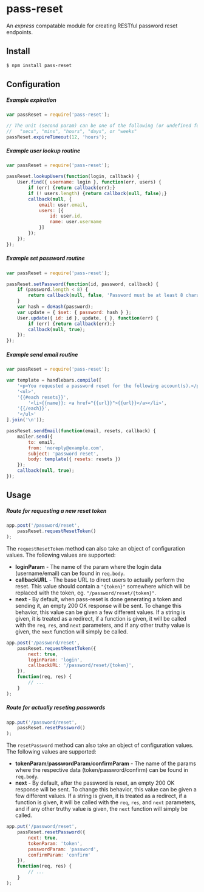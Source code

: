 # pass-reset

An _express_ compatable module for creating RESTful password reset endpoints.

## Install

```bash
$ npm install pass-reset
```

## Configuration

##### Example expiration

```javascript
var passReset = require('pass-reset');

// The unit (second param) can be one of the following (or undefined for milliseconds):
//   "secs", "mins", "hours", "days", or "weeks"
passReset.expireTimeout(12, 'hours');
```

##### Example user lookup routine

```javascript
var passReset = require('pass-reset');

passReset.lookupUsers(function(login, callback) {
	User.find({ username: login }, function(err, users) {
		if (err) {return callback(err);}
		if (! users.length) {return callback(null, false);}
		callback(null, {
			email: user.email,
			users: [{
				id: user.id,
				name: user.username
			}]
		});
	});
});
```

##### Example set password routine

```javascript
var passReset = require('pass-reset');

passReset.setPassword(function(id, password, callback) {
	if (password.length < 8) {
		return callback(null, false, 'Password must be at least 8 characters');
	}
	var hash = doHash(password);
	var update = { $set: { password: hash } };
	User.update({ id: id }, update, { }, function(err) {
		if (err) {return callback(err);}
		callback(null, true);
	});
});
```

##### Example send email routine

```javascript
var passReset = require('pass-reset');

var template = handlebars.compile([
	'<p>You requested a password reset for the following account(s).</p>',
	'<ul>',
	'{{#each resets}}',
		'<li>{{name}}: <a href="{{url}}">{{url}}</a></li>',
	'{{/each}}',
	'</ul>'
].join('\n'));

passReset.sendEmail(function(email, resets, callback) {
	mailer.send({
		to: email,
		from: 'noreply@example.com',
		subject: 'password reset',
		body: template({ resets: resets })
	});
	callback(null, true);
});
```

## Usage

##### Route for requesting a new reset token

```javascript
app.post('/password/reset',
	passReset.requestResetToken()
);
```

The `requestResetToken` method can also take an object of configuration values. The following values are supported:

* __loginParam__ - The name of the param where the login data (username/email) can be found in `req.body`.
* __callbackURL__ - The base URL to direct users to actually perform the reset. This value should contain a `"{token}"` somewhere which will be replaced with the token, eg. `"/password/reset/{token}"`.
* __next__ - By default, when pass-reset is done generating a token and sending it, an empty 200 OK response will be sent. To change this behavior, this value can be given a few different values. If a string is given, it is treated as a redirect, if a function is given, it will be called with the `req`, `res`, and `next` parameters, and if any other truthy value is given, the `next` function will simply be called.

```javascript
app.post('/password/reset',
	passReset.requestResetToken({
		next: true,
		loginParam: 'login',
		callbackURL: '/password/reset/{token}',
	}),
	function(req, res) {
		// ...
	}
);
```

##### Route for actually reseting passwords

```javascript
app.put('/password/reset',
	passReset.resetPassword()
);
```

The `resetPassword` method can also take an object of configuration values. The following values are supported:

* __tokenParam__/__passwordParam__/__confirmParam__ - The name of the params where the respective data (token/password/confirm) can be found in `req.body`.
* __next__ - By default, after the password is reset, an empty 200 OK response will be sent. To change this behavior, this value can be given a few different values. If a string is given, it is treated as a redirect, if a function is given, it will be called with the `req`, `res`, and `next` parameters, and if any other truthy value is given, the `next` function will simply be called.

```javascript
app.put('/password/reset',
	passReset.resetPassword({
		next: true,
		tokenParam: 'token',
		passwordParam: 'password',
		confirmParam: 'confirm'
	}),
	function(req, res) {
		// ...
	}
);
```

